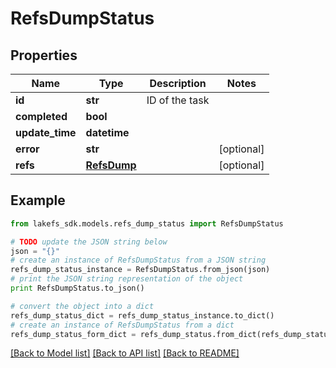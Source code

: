 # RefsDumpStatus


## Properties
Name | Type | Description | Notes
------------ | ------------- | ------------- | -------------
**id** | **str** | ID of the task | 
**completed** | **bool** |  | 
**update_time** | **datetime** |  | 
**error** | **str** |  | [optional] 
**refs** | [**RefsDump**](RefsDump.md) |  | [optional] 

## Example

```python
from lakefs_sdk.models.refs_dump_status import RefsDumpStatus

# TODO update the JSON string below
json = "{}"
# create an instance of RefsDumpStatus from a JSON string
refs_dump_status_instance = RefsDumpStatus.from_json(json)
# print the JSON string representation of the object
print RefsDumpStatus.to_json()

# convert the object into a dict
refs_dump_status_dict = refs_dump_status_instance.to_dict()
# create an instance of RefsDumpStatus from a dict
refs_dump_status_form_dict = refs_dump_status.from_dict(refs_dump_status_dict)
```
[[Back to Model list]](../README.md#documentation-for-models) [[Back to API list]](../README.md#documentation-for-api-endpoints) [[Back to README]](../README.md)


